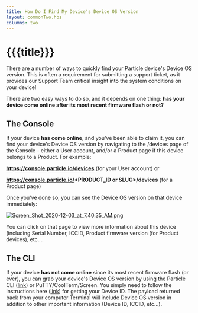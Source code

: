 ```yaml
---
title: How Do I Find My Device's Device OS Version
layout: commonTwo.hbs
columns: two
---
```


# {{{title}}}
There are a number of ways to quickly find your Particle device's Device OS version. This is often a requirement for submitting a support ticket, as it provides our Support Team critical insight into the system conditions on your device!  
  
There are two easy ways to do so, and it depends on one thing: **has your device come online after its most recent firmware flash or not?**

## The Console

If your device **has come online**, and you've been able to claim it, you can find your device's Device OS version by navigating to the /devices page of the Console - either a User account, and/or a Product page if this device belongs to a Product. For example:

**https://console.particle.io/devices** (for your User account) or

**https://console.particle.io/<PRODUCT\_ID or SLUG>/devices** (for a Product page)

Once you've done so, you can see the Device OS version on that device immediately: 

![Screen_Shot_2020-12-03_at_7.40.35_AM.png](/assets/images/support/Screen_Shot_2020-12-03_at_7.40.35_AM.png)

You can click on that page to view more information about this device (including Serial Number, ICCID, Product firmware version (for Product devices), etc....

## The CLI

If your device **has not come online** since its most recent firmware flash (or ever), you can grab your device's Device OS version by using the Particle CLI ([link](/getting-started/developer-tools/cli/)) or PuTTY/CoolTerm/Screen. You simply need to follow the instructions here ([link](https://support.particle.io/hc/en-us/articles/360045422954)) for getting your Device ID. The payload returned back from your computer Terminal will include Device OS version in addition to other important information (Device ID, ICCID, etc...).
